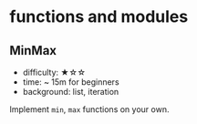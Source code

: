 # functions and modules

## MinMax
- difficulty: ★☆☆
- time: ~ 15m for beginners
- background: list, iteration

Implement `min`, `max` functions on your own.
